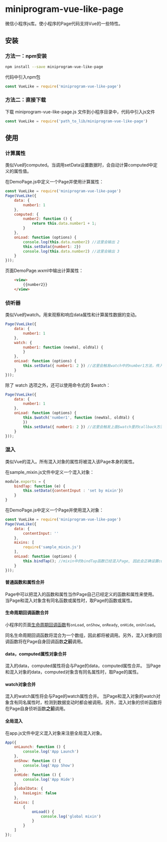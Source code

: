 # miniprogram-vue-like-page
微信小程序js库。使小程序的Page代码支持Vue的一些特性。
## 安装

### 方法一：npm安装
```bash
npm install --save miniprogram-vue-like-page
```
代码中引入npm包
```js
const VueLike = require('miniprogram-vue-like-page')
```
### 方法二：直接下载 
下载 miniprogram-vue-like-page.js 文件到小程序目录中，代码中引入js文件

```js
const VueLike = require('path_to_lib/miniprogram-vue-like-page')
```


## 使用
### 计算属性
类似Vue的computed。当调用setData设置数据时，会自动计算computed中定义的属性值。

在DemoPage.js中定义一个Page并使用计算属性：
```js
const VueLike = require('miniprogram-vue-like-page')
Page(VueLike({
    data: {
        number1: 1
    },
    computed: {
        number2: function () {
            return this.data.number1 + 1;
        }
    },
    onLoad: function (options) {
        console.log(this.data.number2) //这里会输出 2
        this.setData({number1: 2})
        console.log(this.data.number2) //这里会输出 3
    }
}));
```

页面DemoPage.wxml中输出计算属性：
```html
    <view>
        {{number2}}
    </view>
```

### 侦听器
类似Vue的watch。用来观察和响应data属性和计算属性数据的变动。
```js
Page(VueLike({
    data: {
        number1: 1
    },
    watch: {
        number1: function (newVal, oldVal) {
        }
    },
    onLoad: function (options) {
        this.setData({ number1: 2 }) //这里会触发watch中的number1方法，传入的参数newVal是2，oldVal是1
    }
}));
```
除了 watch 选项之外，还可以使用命令式的 $watch：
```js
Page(VueLike({
    data: {
        number1: 1
    },
    onLoad: function (options) {
        this.$watch('number1', function (newVal, oldVal) {
        })
        this.setData({ number1: 2 }) //这里会触发上面$watch里的callback方法，传入的参数newVal是2，oldVal是1
    }
}));
```

### 混入
类似Vue的混入。所有混入对象的属性将被混入该Page本身的属性。

在sample_mixin.js文件中定义一个混入对象：
```js
module.exports = {
    bindTap: function (e) {
        this.setData({contentInput : 'set by mixin'})
    }
}
```

在DemoPage.js中定义一个Page并使用混入对象：
```js
const VueLike = require('miniprogram-vue-like-page')
Page(VueLike({
    data: {
        contentInput: ''
    },
    mixins: [
        require('sample_mixin.js')
    ],
    onLoad: function (options) {
        this.bindTap(); //mixin中的bindTap函数已经混入Page, 因此会正确设置contentInput的内容
    }
}));
```

#### 普通函数和属性合并
Page中可以把混入的函数和属性当作Page自己已经定义的函数和属性来使用。
当Page和混入对象含有同名函数或属性时，取Page的函数或属性。

#### 生命周期回调函数合并
小程序的页面[生命周期回调函数](https://developers.weixin.qq.com/miniprogram/dev/framework/app-service/page.html#%E7%94%9F%E5%91%BD%E5%91%A8%E6%9C%9F%E5%9B%9E%E8%B0%83%E5%87%BD%E6%95%B0)有`onLoad`, `onShow`, `onReady`, `onHide`, `onUnload`。

同名生命周期回调函数将混合为一个数组，因此都将被调用。另外，混入对象的回调函数将在Page自身回调函数**之前**调用。

#### data，computed属性对象合并
混入的data，computed属性将会与Page的data，computed属性合并。
当Page和混入对象的data，computed对象含有同名属性时，取Page的属性。

#### watch对象合并
混入的watch属性将会与Page的watch属性合并。
当Page和混入对象的watch对象含有同名属性时，检测到数据变动时都会被调用。另外，混入对象的侦听函数将在Page自身侦听函数**之前**调用。

#### 全局混入
在app.js文件中定义混入对象来注册全局混入对象。
```js
App({
    onLaunch: function () {
        console.log('App Launch')
    },
    onShow: function () {
        console.log('App Show')
    },
    onHide: function () {
        console.log('App Hide')
    },
    globalData: {
        hasLogin: false
    },
    mixins: [
        {
            onLoad() {
                console.log('global mixin')
            }
        }
    ]
});
```
